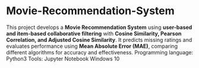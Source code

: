 # Movie-Recommendation-System
This project develops a **Movie Recommendation System** using **user-based and item-based collaborative filtering** with **Cosine Similarity, Pearson Correlation, and Adjusted Cosine Similarity**. It predicts missing ratings and evaluates performance using **Mean Absolute Error (MAE)**, comparing different algorithms for accuracy and effectiveness.
Programming language: Python3
Tools: Jupyter Notebook
Windows 10
